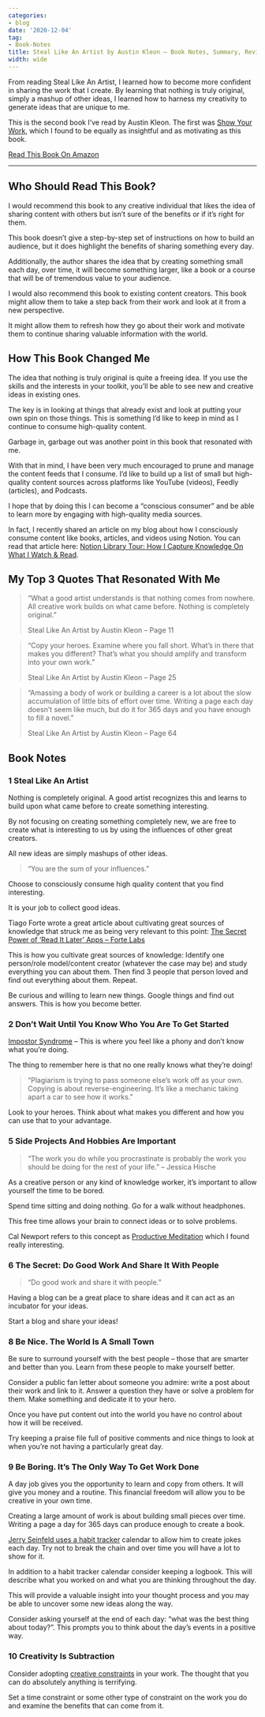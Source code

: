 ```yaml
---
categories:
- blog
date: '2020-12-04'
tag:
- Book-Notes
title: Steal Like An Artist by Austin Kleon – Book Notes, Summary, Review
width: wide
---
```


From reading Steal Like An Artist, I learned how to become more confident in sharing the work that I create. By learning that nothing is truly original, simply a mashup of other ideas, I learned how to harness my creativity to generate ideas that are unique to me.

This is the second book I’ve read by Austin Kleon. The first was [Show Your Work](/show-your-work-austin-kleon), which I found to be equally as insightful and as motivating as this book.


[Read This Book On Amazon](https://www.amazon.com/gp/product/0761169253/ref=as_li_ss_tl?ie=UTF8&linkCode=ll1&tag=mishacreatrix-20&linkId=78a7f25d022fb0a98af50a9de735e28f&language=en_US)

---

## Who Should Read This Book?

I would recommend this book to any creative individual that likes the idea of sharing content with others but isn’t sure of the benefits or if it’s right for them.

This book doesn’t give a step-by-step set of instructions on how to build an audience, but it does highlight the benefits of sharing something every day.

Additionally, the author shares the idea that by creating something small each day, over time, it will become something larger, like a book or a course that will be of tremendous value to your audience.

I would also recommend this book to existing content creators. This book might allow them to take a step back from their work and look at it from a new perspective.

It might allow them to refresh how they go about their work and motivate them to continue sharing valuable information with the world.



## How This Book Changed Me

The idea that nothing is truly original is quite a freeing idea. If you use the skills and the interests in your toolkit, you’ll be able to see new and creative ideas in existing ones.

The key is in looking at things that already exist and look at putting your own spin on those things. This is something I’d like to keep in mind as I continue to consume high-quality content.

Garbage in, garbage out was another point in this book that resonated with me.

With that in mind, I have been very much encouraged to prune and manage the content feeds that I consume. I’d like to build up a list of small but high-quality content sources across platforms like YouTube (videos), Feedly (articles), and Podcasts.

I hope that by doing this I can become a “conscious consumer” and be able to learn more by engaging with high-quality media sources.

In fact, I recently shared an article on my blog about how I consciously consume content like books, articles, and videos using Notion. You can read that article here: [Notion Library Tour: How I Capture Knowledge On What I Watch & Read](/notion-library-tour/).



## My Top 3 Quotes That Resonated With Me

> “What a good artist understands is that nothing comes from nowhere. All creative work builds on what came before. Nothing is completely original.”
>
> Steal Like An Artist by Austin Kleon – Page 11

> “Copy your heroes. Examine where you fall short. What’s in there that makes you different? That’s what you should amplify and transform into your own work.”
>
> Steal Like An Artist by Austin Kleon – Page 25

> “Amassing a body of work or building a career is a lot about the slow accumulation of little bits of effort over time. Writing a page each day doesn’t seem like much, but do it for 365 days and you have enough to fill a novel.”
>
> Steal Like An Artist by Austin Kleon – Page 64



## Book Notes

### 1 Steal Like An Artist

Nothing is completely original. A good artist recognizes this and learns to build upon what came before to create something interesting.

By not focusing on creating something completely new, we are free to create what is interesting to us by using the influences of other great creators.

All new ideas are simply mashups of other ideas.

> “You are the sum of your influences.”

Choose to consciously consume high quality content that you find interesting.

It is your job to collect good ideas.

Tiago Forte wrote a great article about cultivating great sources of knowledge that struck me as being very relevant to this point: [The Secret Power of ‘Read It Later’ Apps – Forte Labs](https://fortelabs.co/blog/the-secret-power-of-read-it-later-apps/)

This is how you cultivate great sources of knowledge: Identify one person/role model/content creator (whatever the case may be) and study everything you can about them. Then find 3 people that person loved and find out everything about them. Repeat.

Be curious and willing to learn new things. Google things and find out answers. This is how you become better.

### 2 Don’t Wait Until You Know Who You Are To Get Started

[Impostor Syndrome](https://en.wikipedia.org/wiki/Impostor_syndrome) – This is where you feel like a phony and don’t know what you’re doing.

The thing to remember here is that no one really knows what they’re doing!

> “Plagiarism is trying to pass someone else’s work off as your own. Copying is about reverse-engineering. It’s like a mechanic taking apart a car to see how it works.”

Look to your heroes. Think about what makes you different and how you can use that to your advantage.

### 5 Side Projects And Hobbies Are Important

> “The work you do while you procrastinate is probably the work you should be doing for the rest of your life.” – Jessica Hische

As a creative person or any kind of knowledge worker, it’s important to allow yourself the time to be bored.

Spend time sitting and doing nothing. Go for a walk without headphones.

This free time allows your brain to connect ideas or to solve problems.

Cal Newport refers to this concept as [Productive Meditation](https://blog.doist.com/deep-work/) which I found really interesting.

### 6 The Secret: Do Good Work And Share It With People

> “Do good work and share it with people.”

Having a blog can be a great place to share ideas and it can act as an incubator for your ideas.

Start a blog and share your ideas!

### 8 Be Nice. The World Is A Small Town

Be sure to surround yourself with the best people – those that are smarter and better than you. Learn from these people to make yourself better.

Consider a public fan letter about someone you admire: write a post about their work and link to it. Answer a question they have or solve a problem for them. Make something and dedicate it to your hero.

Once you have put content out into the world you have no control about how it will be received.

Try keeping a praise file full of positive comments and nice things to look at when you’re not having a particularly great day.

### 9 Be Boring. It’s The Only Way To Get Work Done

A day job gives you the opportunity to learn and copy from others. It will give you money and a routine. This financial freedom will allow you to be creative in your own time.

Creating a large amount of work is about building small pieces over time. Writing a page a day for 365 days can produce enough to create a book.

[Jerry Seinfeld uses a habit tracker](https://jamesclear.com/stop-procrastinating-seinfeld-strategy) calendar to allow him to create jokes each day. Try not to break the chain and over time you will have a lot to show for it.

In addition to a habit tracker calendar consider keeping a logbook. This will describe what you worked on and what you are thinking throughout the day.

This will provide a valuable insight into your thought process and you may be able to uncover some new ideas along the way.

Consider asking yourself at the end of each day: “what was the best thing about today?”. This prompts you to think about the day’s events in a positive way.

### 10 Creativity Is Subtraction

Consider adopting [creative constraints](https://www.inc.com/thomas-oppong/for-a-more-creative-brain-embrace-constraints.html) in your work. The thought that you can do absolutely anything is terrifying.

Set a time constraint or some other type of constraint on the work you do and examine the benefits that can come from it.